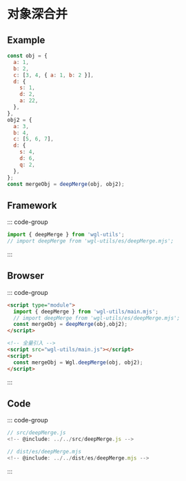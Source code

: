 # 对象深合并

## Example
```js
const obj = {
  a: 1,
  b: 2,
  c: [3, 4, { a: 1, b: 2 }],
  d: {
    s: 1,
    d: 2,
    a: 22,
  },
},
obj2 = {
  a: 3,
  b: 4,
  c: [5, 6, 7],
  d: {
    s: 4,
    d: 6,
    q: 2,
  },
};
const mergeObj = deepMerge(obj, obj2);
```


## Framework
::: code-group
```js  [ESModule]
import { deepMerge } from 'wgl-utils';
// import deepMerge from 'wgl-utils/es/deepMerge.mjs';
```
:::

## Browser
::: code-group

```html  [ESModule]
<script type="module">
  import { deepMerge } from 'wgl-utils/main.mjs';
  // import deepMerge from 'wgl-utils/es/deepMerge.mjs';
  const mergeObj = deepMerge(obj,obj2);
</script>
```
```html  [UMD]
<!-- 全量引入 -->
<script src="wgl-utils/main.js"></script>
<script>
  const mergeObj = Wgl.deepMerge(obj, obj2);
</script>
```
:::



## Code
::: code-group

```js  [源码]
// src/deepMerge.js
<!-- @include: ../../src/deepMerge.js -->
```

```js  [ESModule]
// dist/es/deepMerge.mjs
<!-- @include: ../../dist/es/deepMerge.mjs -->
```
:::

